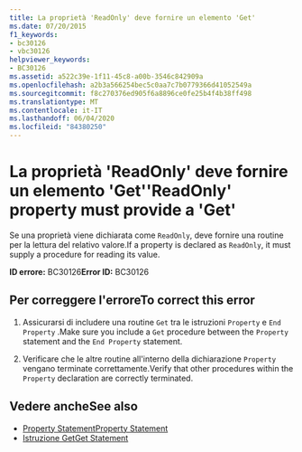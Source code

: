 ```yaml
---
title: La proprietà 'ReadOnly' deve fornire un elemento 'Get'
ms.date: 07/20/2015
f1_keywords:
- bc30126
- vbc30126
helpviewer_keywords:
- BC30126
ms.assetid: a522c39e-1f11-45c8-a00b-3546c842909a
ms.openlocfilehash: a2b3a566254bec5c0aa7c7b0779366d41052549a
ms.sourcegitcommit: f8c270376ed905f6a8896ce0fe25b4f4b38ff498
ms.translationtype: MT
ms.contentlocale: it-IT
ms.lasthandoff: 06/04/2020
ms.locfileid: "84380250"
---
```

# <a name="readonly-property-must-provide-a-get"></a><span data-ttu-id="4cfc5-102">La proprietà 'ReadOnly' deve fornire un elemento 'Get'</span><span class="sxs-lookup"><span data-stu-id="4cfc5-102">'ReadOnly' property must provide a 'Get'</span></span>
<span data-ttu-id="4cfc5-103">Se una proprietà viene dichiarata come `ReadOnly`, deve fornire una routine per la lettura del relativo valore.</span><span class="sxs-lookup"><span data-stu-id="4cfc5-103">If a property is declared as `ReadOnly`, it must supply a procedure for reading its value.</span></span>  
  
 <span data-ttu-id="4cfc5-104">**ID errore:** BC30126</span><span class="sxs-lookup"><span data-stu-id="4cfc5-104">**Error ID:** BC30126</span></span>  
  
## <a name="to-correct-this-error"></a><span data-ttu-id="4cfc5-105">Per correggere l'errore</span><span class="sxs-lookup"><span data-stu-id="4cfc5-105">To correct this error</span></span>  
  
1. <span data-ttu-id="4cfc5-106">Assicurarsi di includere una routine `Get` tra le istruzioni `Property` e `End Property` .</span><span class="sxs-lookup"><span data-stu-id="4cfc5-106">Make sure you include a `Get` procedure between the `Property` statement and the `End Property` statement.</span></span>  
  
2. <span data-ttu-id="4cfc5-107">Verificare che le altre routine all'interno della dichiarazione `Property` vengano terminate correttamente.</span><span class="sxs-lookup"><span data-stu-id="4cfc5-107">Verify that other procedures within the `Property` declaration are correctly terminated.</span></span>  
  
## <a name="see-also"></a><span data-ttu-id="4cfc5-108">Vedere anche</span><span class="sxs-lookup"><span data-stu-id="4cfc5-108">See also</span></span>

- [<span data-ttu-id="4cfc5-109">Property Statement</span><span class="sxs-lookup"><span data-stu-id="4cfc5-109">Property Statement</span></span>](../language-reference/statements/property-statement.md)
- [<span data-ttu-id="4cfc5-110">Istruzione Get</span><span class="sxs-lookup"><span data-stu-id="4cfc5-110">Get Statement</span></span>](../language-reference/statements/get-statement.md)
